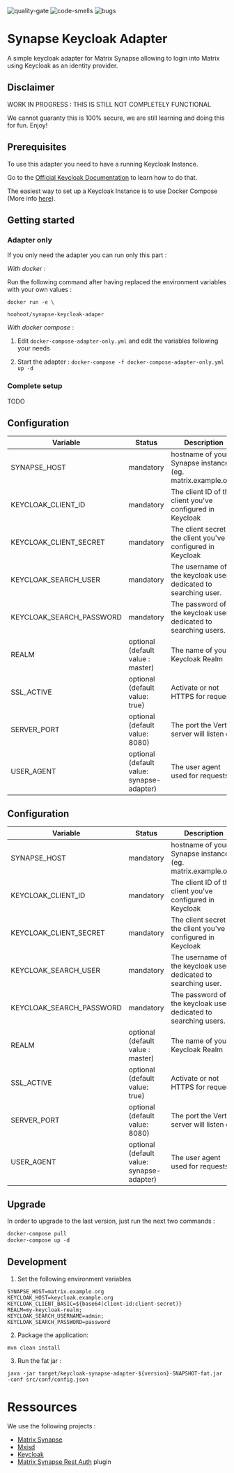 ![quality-gate](https://sonar.hoohoot.org/api/project_badges/measure?project=io.vertx%3Akeycloak-synapse-adapter&metric=alert_status)
![code-smells](https://sonar.hoohoot.org/api/project_badges/measure?project=io.vertx%3Akeycloak-synapse-adapter&metric=code_smells)
![bugs](https://sonar.hoohoot.org/api/project_badges/measure?project=io.vertx%3Akeycloak-synapse-adapter&metric=bugs)

# Synapse Keycloak Adapter

A simple keycloak adapter for Matrix Synapse allowing to 
login into Matrix using Keycloak as an identity provider. 

## Disclaimer

WORK IN PROGRESS : THIS IS STILL NOT COMPLETELY FUNCTIONAL

We cannot guaranty this is 100% secure, we are still learning and doing this for fun.
Enjoy!  

## Prerequisites 

To use this adapter you need to have a running Keycloak Instance.

Go to the [Official Keycloak Documentation](https://www.keycloak.org/docs/latest/getting_started/index.html) to learn how to do that.

The easiest way to set up a Keycloak Instance is to use Docker Compose (More info [here](https://github.com/jboss-dockerfiles/keycloak)).

## Getting started

### Adapter only

If you only need the adapter you can run only this part :

_With docker_ :

Run the following command after having replaced the environment variables with your own values :

```
docker run -e \

hoohoot/synapse-keycloak-adaper
```

_With docker compose_ :

1. Edit ``docker-compose-adapter-only.yml`` and edit the variables following your needs

2. Start the adapter : 
```docker-compose -f docker-compose-adapter-only.yml up -d```

### Complete setup

TODO

## Configuration


| Variable        | Status           | Description  |
| -------- |-------------| -----|
| SYNAPSE_HOST     | mandatory | hostname of your Synapse instance (eg. matrix.example.org)  |
| KEYCLOAK_CLIENT_ID | mandatory     |    The client ID of the client you've configured in Keycloak |
| KEYCLOAK_CLIENT_SECRET | mandatory     |    The client secret of the client you've configured in Keycloak |
| KEYCLOAK_SEARCH_USER | mandatory     | The username of the keycloak user dedicated to searching user. |
| KEYCLOAK_SEARCH_PASSWORD | mandatory     | The password of the keycloak user dedicated to searching users. |
| REALM     | optional (default value : master)      |   The name of your Keycloak Realm |
| SSL_ACTIVE | optional (default value: true)     | Activate or not HTTPS for requests  |
| SERVER_PORT | optional (default value: 8080)     |    The port the VertX server will listen on |
| USER_AGENT | optional (default value: synapse-adapter)     |  The user agent used for requests |

## Configuration


| Variable        | Status           | Description  |
| -------- |-------------| -----|
| SYNAPSE_HOST     | mandatory | hostname of your Synapse instance (eg. matrix.example.org)  |
| KEYCLOAK_CLIENT_ID | mandatory     |    The client ID of the client you've configured in Keycloak |
| KEYCLOAK_CLIENT_SECRET | mandatory     |    The client secret of the client you've configured in Keycloak |
| KEYCLOAK_SEARCH_USER | mandatory     | The username of the keycloak user dedicated to searching user. |
| KEYCLOAK_SEARCH_PASSWORD | mandatory     | The password of the keycloak user dedicated to searching users. |
| REALM     | optional (default value : master)      |   The name of your Keycloak Realm |
| SSL_ACTIVE | optional (default value: true)     | Activate or not HTTPS for requests  |
| SERVER_PORT | optional (default value: 8080)     |    The port the VertX server will listen on |
| USER_AGENT | optional (default value: synapse-adapter)     |  The user agent used for requests |

## Upgrade

In order to upgrade to the last version, just run the next two commands :

```css
docker-compose pull
docker-compose up -d
```

## Development

1. Set the following environment variables
```
SYNAPSE_HOST=matrix.example.org
KEYCLOAK_HOST=keycloak.example.org
KEYCLOAK_CLIENT_BASIC=${base64(client-id:client-secret)}
REALM=my-keycloak-realm;
KEYCLOAK_SEARCH_USERNAME=admin;
KEYCLOAK_SEARCH_PASSWORD=password
```

2. Package the application:
```
mvn clean install
```

3. Run the fat jar :
```
java -jar target/keycloak-synapse-adapter-${version}-SNAPSHOT-fat.jar -conf src/conf/config.json
```

# Ressources

We use the following projects :
- [Matrix Synapse](https://github.com/matrix-org/synapse)
- [Mxisd](https://github.com/kamax-io/mxisd)
- [Keycloak](https://github.com/jboss-dockerfiles/keycloak)
- [Matrix Synapse Rest Auth](https://github.com/kamax-io/matrix-synapse-rest-auth) plugin